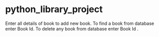 # python_library_project
Enter all details of book to add new book.
To find a book from database enter Book Id.
To delete any book from database enter Book Id .
